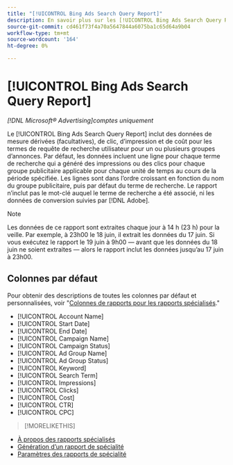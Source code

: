 ```yaml
---
title: "[!UICONTROL Bing Ads Search Query Report]"
description: En savoir plus sur les [!UICONTROL Bing Ads Search Query Report].
source-git-commit: cd461f73f4a70a5647844a6075ba1c65d64a9b04
workflow-type: tm+mt
source-wordcount: '164'
ht-degree: 0%

---
```


# [!UICONTROL Bing Ads Search Query Report]

*[!DNL Microsoft® Advertising]comptes uniquement*

Le [!UICONTROL Bing Ads Search Query Report] inclut des données de mesure dérivées (facultatives), de clic, d’impression et de coût pour les termes de requête de recherche utilisateur pour un ou plusieurs groupes d’annonces. Par défaut, les données incluent une ligne pour chaque terme de recherche qui a généré des impressions ou des clics pour chaque groupe publicitaire applicable pour chaque unité de temps au cours de la période spécifiée. Les lignes sont dans l’ordre croissant en fonction du nom du groupe publicitaire, puis par défaut du terme de recherche. Le rapport n’inclut pas le mot-clé auquel le terme de recherche a été associé, ni les données de conversion suivies par [!DNL Adobe].

>[!NOTE]
>
>Les données de ce rapport sont extraites chaque jour à 14 h (23 h) pour la veille. Par exemple, à 23h00 le 18 juin, il extrait les données du 17 juin. Si vous exécutez le rapport le 19 juin à 9h00 — avant que les données du 18 juin ne soient extraites — alors le rapport inclut les données jusqu’au 17 juin à 23h00.

## Colonnes par défaut

Pour obtenir des descriptions de toutes les colonnes par défaut et personnalisées, voir &quot;[Colonnes de rapports pour les rapports spécialisés](specialty-report-columns.md).&quot;

* [!UICONTROL Account Name]
* [!UICONTROL Start Date]
* [!UICONTROL End Date]
* [!UICONTROL Campaign Name]
* [!UICONTROL Campaign Status]
* [!UICONTROL Ad Group Name]
* [!UICONTROL Ad Group Status]
* [!UICONTROL Keyword]
* [!UICONTROL Search Term]
* [!UICONTROL Impressions]
* [!UICONTROL Clicks]
* [!UICONTROL Cost]
* [!UICONTROL CTR]
* [!UICONTROL CPC]

>[!MORELIKETHIS]
* [À propos des rapports spécialisés](specialty-report-about.md)
* [Génération d’un rapport de spécialité](specialty-report-generate.md)
* [Paramètres des rapports de spécialité](specialty-report-settings.md)

